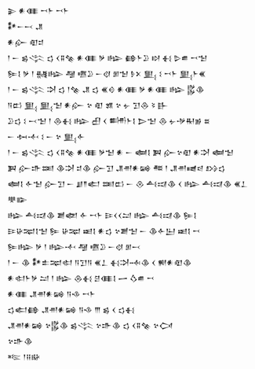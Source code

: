 <div class='block'>
<div class='line'>𒉌 𒀭𒈪 𒍗𒈨 𒍗𒈨</div>
<div class='line'>𒀯𒀸𒁁 𒂗</div>
<div class='line'>𒀭𒅎 𒊏𒄑</div>
<div class='line'>𒁹 𒀸 𒌗𒋞 𒌓 𒌋𒐉𒆚 𒀭𒈪 𒃻 𒈗 𒂵𒈨𒊒 𒊭 𒈬 𒌇𒌑 𒍗𒈠</div>
<div class='line'>𒌉𒋙 𒃻 𒁹 𒉆𒈗 𒆷 𒍠𒊒 𒀸𒋼 𒁳𒈠 𒊩𒉽 𒅅 𒑱 𒍗𒈨 𒅅𒈨𒌍</div>
<div class='line'>𒁹 𒀸 𒌗𒋞 𒋫 𒌓 𒁹𒆚 𒂗 𒌓 𒌍𒄰 𒀭𒈪 𒃻 𒀭𒈪 𒈗 𒌵𒆠</div>
<div class='line'>𒀀𒆗 𒅅 𒅅𒈠 𒀭𒅎 𒆳 𒊏 𒂙 𒆳 𒉡 𒋛𒁲 𒂟 𒃲</div>
<div class='line'>𒊒𒌓 𒑱 𒁁𒈠 𒁹 𒁲𒈬 𒈗 𒌷 𒌋 𒌦𒈨𒋙 𒆕𒈠 𒁲 𒉡𒋩𒊑𒂊 𒊺</div>
<div class='line'>𒀸 𒁔𒋾 𒑱 𒀸 𒆳 𒅅𒅆</div>
<div class='line'>𒁹 𒀸 𒌗𒋞 𒌓 𒌋𒐉𒆚 𒀭𒈪 𒃻𒈠 𒀭 𒀸 𒅸𒋙 𒀉 𒅎𒆳𒊏 𒀭𒋫 𒅸𒈠</div>
<div class='line'>𒀉 𒅎𒈥𒌅 𒆠𒋫 𒄑𒆠 𒅎𒋛 𒂗𒉣𒀭𒄝 𒍣 𒁹 𒂗𒉣𒉠𒁀 𒋳𒌓</div>
<div class='line'>𒅸𒋙 𒅆𒈠 𒅎𒋛 𒀸 𒋗𒈫𒅗 𒌅𒆗 𒀸 𒊮 𒋀𒀕𒆠 𒌋 𒈗 𒋀𒀕𒆠 𒌍𒁇 𒋧𒅔</div>
<div class='line'>𒈗 𒋀𒀕𒆠 𒋢𒅥 𒅆 𒍗𒈨 𒄿𒌋𒌋𒁺 𒈗 𒋀𒀕𒆠 𒌉𒋙</div>
<div class='line'>𒄿𒄩𒉈𒋙𒈠 𒌉 𒄩𒉈 𒀜𒋙 𒀭𒌓 𒆳𒋢𒈠 𒀸 𒆠𒅆𒌨 𒀜𒋙 𒍗</div>
<div class='line'>𒌉𒈗 𒃻 𒁹 𒈗𒋾 𒆷 𒍠𒊒 𒀸𒋼 𒁳𒁁</div>
<div class='line'>𒁹 𒀸 𒆠 𒀯𒉺𒉈𒊕 𒀀𒋛𒀀 𒌍𒁇 𒈬𒋫𒁄𒆠 𒌋 𒆍𒀭𒊏𒆠</div>
<div class='line'>𒀭𒊕𒈨𒃻 𒁺 𒁹 𒈗 𒁲𒈬 𒆪𒈪𒋙 𒅂 𒋝𒌑 𒍗</div>
<div class='line'>𒀭𒈪 𒂗𒉣𒀭𒄝 𒀀𒈾 𒍗𒈨</div>
<div class='line'>𒌓𒅗𒂵 𒂗𒉣𒀭𒄝 𒀀𒈾 𒐈 𒌗 𒌋 𒌓𒈬</div>
<div class='line'>𒂗𒉣𒀭𒄝 𒆳𒌵𒆠 𒌗𒋞 𒆳𒈥𒆠 𒌓 𒌋𒐉𒆚 𒆳𒉏</div>
<div class='line'>𒆳𒈥𒆠</div>
<div class='line'>𒌈 𒁹𒍝𒄫</div>
</div>